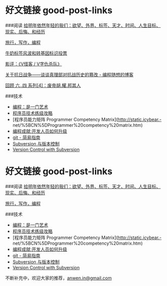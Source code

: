 好文链接 good-post-links
========

###阅读
[给明年依然年轻的我们：欲望、外界、标签、天才、时间、人生目标、现实、后悔、和经历](http://blog.sina.com.cn/s/blog_6e8e05ac0100wu4h.html )

[旅行，写作，编程](http://www.aqee.net/traveling-writing-programming/)

[牛奶标签风波和转基因标识投票](http://www.immusoul.com/archives/2122.html)


[影评：《V怪客 / V字仇杀队》](http://program-think.blogspot.com/2011/11/film-v-for-vendetta.html)

[关于抗日战争——谈谈真理部对抗战历史的篡改 - 编程随想的博客](http://program-think.blogspot.com/2010/09/sino-japanese-war.html)

[回顾 六..四 系列[4]：废帝胡.耀.邦其人](http://program-think.blogspot.com/2011/07/june-fourth-incident-4.html)

###技术

- [编程：是一门艺术](http://kb.cnblogs.com/page/132089/)
- [程序员技术练级攻略](http://coolshell.cn/articles/4990.html)
- [程序员能力矩阵 Programmer Competency Matrix](http://static.icybear.- net/%5BCN%5DProgrammer%20competency%20matrix.htm)
- [编程成就:开发人员如何升级](http://article.yeeyan.org/view/202760/229967)
- [git - 简易指南](http://rogerdudler.github.com/git-guide/index.zh.html)
- [Subversion 与版本控制](http://svnbook.red-bean.com/)
- [Version Control with Subversion](http://svnbook.red-bean.com/nightly/zh/svn-book.html)



好文链接 good-post-links
========

###阅读
[给明年依然年轻的我们：欲望、外界、标签、天才、时间、人生目标、现实、后悔、和经历](http://blog.sina.com.cn/s/blog_6e8e05ac0100wu4h.html )

[旅行，写作，编程](http://www.aqee.net/traveling-writing-programming/)

###技术

- [编程：是一门艺术](http://kb.cnblogs.com/page/132089/)
- [程序员技术练级攻略](http://coolshell.cn/articles/4990.html)
- [程序员能力矩阵 Programmer Competency Matrix](http://static.icybear.- net/%5BCN%5DProgrammer%20competency%20matrix.htm)
- [编程成就:开发人员如何升级](http://article.yeeyan.org/view/202760/229967)
- [git - 简易指南](http://rogerdudler.github.com/git-guide/index.zh.html)
- [Subversion 与版本控制](http://svnbook.red-bean.com/)
- [Version Control with Subversion](http://svnbook.red-bean.com/nightly/zh/svn-book.html)

不断补充中，欢迎大家的推荐，anwen.in@gmail.com
